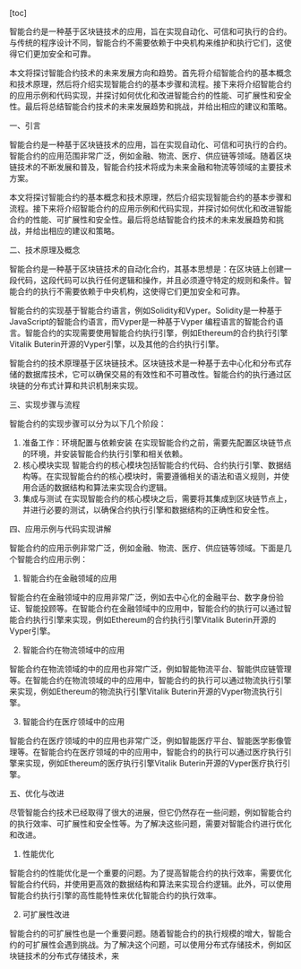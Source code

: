 
[toc]                    
                
                
智能合约是一种基于区块链技术的应用，旨在实现自动化、可信和可执行的合约。与传统的程序设计不同，智能合约不需要依赖于中央机构来维护和执行它们，这使得它们更加安全和可靠。

本文将探讨智能合约技术的未来发展方向和趋势。首先将介绍智能合约的基本概念和技术原理，然后将介绍实现智能合约的基本步骤和流程。接下来将介绍智能合约的应用示例和代码实现，并探讨如何优化和改进智能合约的性能、可扩展性和安全性。最后将总结智能合约技术的未来发展趋势和挑战，并给出相应的建议和策略。

一、引言

智能合约是一种基于区块链技术的应用，旨在实现自动化、可信和可执行的合约。智能合约的应用范围非常广泛，例如金融、物流、医疗、供应链等领域。随着区块链技术的不断发展和普及，智能合约技术将成为未来金融和物流等领域的主要技术方案。

本文将探讨智能合约的基本概念和技术原理，然后介绍实现智能合约的基本步骤和流程。接下来将介绍智能合约的应用示例和代码实现，并探讨如何优化和改进智能合约的性能、可扩展性和安全性。最后将总结智能合约技术的未来发展趋势和挑战，并给出相应的建议和策略。

二、技术原理及概念

智能合约是一种基于区块链技术的自动化合约，其基本思想是：在区块链上创建一段代码，这段代码可以执行任何逻辑和操作，并且必须遵守特定的规则和条件。智能合约的执行不需要依赖于中央机构，这使得它们更加安全和可靠。

智能合约的实现基于智能合约语言，例如Solidity和Vyper。Solidity是一种基于JavaScript的智能合约语言，而Vyper是一种基于Vyper 编程语言的智能合约语言。智能合约的实现需要使用智能合约执行引擎，例如Ethereum的合约执行引擎Vitalik Buterin开源的Vyper引擎，以及其他的合约执行引擎。

智能合约的技术原理基于区块链技术。区块链技术是一种基于去中心化和分布式存储的数据库技术，它可以确保交易的有效性和不可篡改性。智能合约的执行通过区块链的分布式计算和共识机制来实现。

三、实现步骤与流程

智能合约的实现步骤可以分为以下几个阶段：

1. 准备工作：环境配置与依赖安装
在实现智能合约之前，需要先配置区块链节点的环境，并安装智能合约执行引擎和相关依赖。
2. 核心模块实现
智能合约的核心模块包括智能合约代码、合约执行引擎、数据结构等。在实现智能合约的核心模块时，需要遵循相关的语法和语义规则，并使用合适的数据结构和算法来实现合约逻辑。
3. 集成与测试
在实现智能合约的核心模块之后，需要将其集成到区块链节点上，并进行必要的测试，以确保合约执行引擎和数据结构的正确性和安全性。

四、应用示例与代码实现讲解

智能合约的应用示例非常广泛，例如金融、物流、医疗、供应链等领域。下面是几个智能合约应用示例：

1. 智能合约在金融领域的应用

智能合约在金融领域中的应用非常广泛，例如去中心化的金融平台、数字身份验证、智能投顾等。在智能合约在金融领域中的应用中，智能合约的执行可以通过智能合约执行引擎来实现，例如Ethereum的合约执行引擎Vitalik Buterin开源的Vyper引擎。

2. 智能合约在物流领域中的应用

智能合约在物流领域的中的应用也非常广泛，例如智能物流平台、智能供应链管理等。在智能合约在物流领域的中的应用中，智能合约的执行可以通过物流执行引擎来实现，例如Ethereum的物流执行引擎Vitalik Buterin开源的Vyper物流执行引擎。

3. 智能合约在医疗领域中的应用

智能合约在医疗领域的中的应用也非常广泛，例如智能医疗平台、智能医学影像管理等。在智能合约在医疗领域的中的应用中，智能合约的执行可以通过医疗执行引擎来实现，例如Ethereum的医疗执行引擎Vitalik Buterin开源的Vyper医疗执行引擎。

五、优化与改进

尽管智能合约技术已经取得了很大的进展，但它仍然存在一些问题，例如智能合约的执行效率、可扩展性和安全性等。为了解决这些问题，需要对智能合约进行优化和改进。

1. 性能优化

智能合约的性能优化是一个重要的问题。为了提高智能合约的执行效率，需要优化智能合约代码，并使用更高效的数据结构和算法来实现合约逻辑。此外，可以使用智能合约执行引擎的高性能特性来优化智能合约的执行效率。

2. 可扩展性改进

智能合约的可扩展性也是一个重要问题。随着智能合约的执行规模的增大，智能合约的可扩展性会遇到挑战。为了解决这个问题，可以使用分布式存储技术，例如区块链技术的分布式存储技术，来


